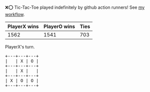 :x::o: Tic-Tac-Toe played indefinitely by github action runners! See [my workflow](.github/workflows/play.yaml).

|PlayerX wins|PlayerO wins|Ties|
|-|-|-|
|1562|1541|703|

PlayerX's turn.

<pre>
+---+---+---+
|   | X | O |
+---+---+---+
|   | X |   |
+---+---+---+
| X | O | O |
+---+---+---+
</pre>